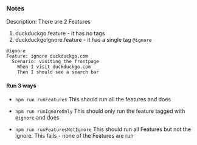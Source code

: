 ### Notes
Description:  There are 2 Features

1) duckduckgo.feature - it has no tags
2) duckduckgoIgnore.feature - it has a single tag `@ignore`

```
@ignore
Feature: ignore duckduckgo.com
  Scenario: visiting the frontpage
    When I visit duckduckgo.com
    Then I should see a search bar
```

#### Run 3 ways

*  `npm run runFeatures` 
This should run all the features and does

*  `npm run runIgnoreOnly`
This should only run the feature tagged with `@ignore` and does

*  `npm run runFeaturesNotIgnore` 
This should run all Features but not the ignore.  This fails - none of the Features are run